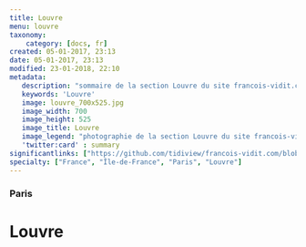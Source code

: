 ```yaml
---
title: Louvre
menu: louvre
taxonomy:
    category: [docs, fr]
created: 05-01-2017, 23:13
date: 05-01-2017, 23:13
modified: 23-01-2018, 22:10
metadata:
   description: "sommaire de la section Louvre du site francois-vidit.com"
   keywords: 'Louvre'
   image: louvre_700x525.jpg
   image_width: 700
   image_height: 525
   image_title: Louvre
   image_legend: "photographie de la section Louvre du site francois-vidit.com"
   'twitter:card' : summary
significantlinks: ["https://github.com/tidiview/francois-vidit.com/blob/develop/user/sites/docs/pages/01.home/01.paris/01.louvre/chapter.fr.md"]
specialty: ["France", "Île-de-France", "Paris", "Louvre"]
---
```

### Paris

# Louvre